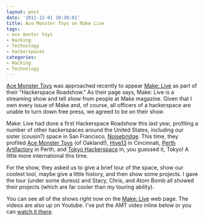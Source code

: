 ```yaml
--- 
layout: post
date: '2011-12-01 10:30:01'
title: Ace Monster Toys on Make Live
tags: 
- ace monter toys
- Hacking
- Technology
- hackerspaces
categories:
- Hacking
- Technology
---
```

[Ace Monster Toys](http://acemonstertoys.org) was approached recently to appear [Make: Live](http://makezine.com/live/) as part of their "Hackerspace Roadshow." As their page says, Make: Live is a streaming show and tell show from people at Make magazine. Given that I own every issue of Make and, of course, all officers of a hackerspace are unable to turn down free press, we agreed to be on their show.

Make: Live had done a first Hackerspace Roadshow this last year, profiling a number of other hackerspaces around the United States, including our sister (cousin?) space in San Francisco, [Noisebridge](http://noisebridge.net). This time, they profiled [Ace Monster Toys](http://acemonstertoys.org) (of Oakland!), [Hive13](http://www.hive13.org)</a> in Cincinnati, 
[Perth Artifactory](http://artifactory.org.au/) in Perth, and [Tokyo Hackerspace](http://tokyohackerspace.org) in, you guessed it, Tokyo! A little more international this time.

For the show, they asked us to give a brief tour of the space, show our coolest tool, maybe give a little history, and then show some projects. I gave the tour (under some duress) and Stacy, Chris, and Atom Bomb all showed their projects (which are far cooler than my touring ability). 

You can see all of the shows right now on the [Make: Live](http://makezine.com/live/) web page. The videos are also up on Youtube. I've put the AMT video inline below or you can [watch it there](http://youtu.be/qIummpkWOAI). 

<div align="center"><object width="560" height="315"><param name="movie" value="http://www.youtube.com/v/qIummpkWOAI?version=3&amp;hl=en_US"></param><param name="allowFullScreen" value="true"></param><param name="allowscriptaccess" value="always"></param><embed src="http://www.youtube.com/v/qIummpkWOAI?version=3&amp;hl=en_US" type="application/x-shockwave-flash" width="560" height="315" allowscriptaccess="always" allowfullscreen="true"></embed></object></a></div>